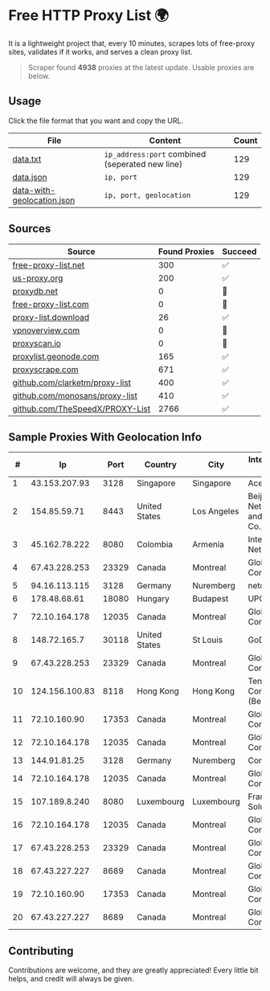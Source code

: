 
# Free HTTP Proxy List 🌍

It is a lightweight project that, every 10 minutes, scrapes lots of free-proxy sites, validates if it works, and serves a clean proxy list.


> Scraper found **4938** proxies at the latest update. Usable proxies are below.

## Usage

Click the file format that you want and copy the URL.


|File|Content|Count|
|----|-------|-----|
|[data.txt](https://raw.githubusercontent.com/themiralay/Proxy-List-World/master/data.txt)|`ip_address:port` combined (seperated new line)|129|
|[data.json](https://raw.githubusercontent.com/themiralay/Proxy-List-World/master/data.json)|`ip, port`|129|
|[data-with-geolocation.json](https://raw.githubusercontent.com/themiralay/Proxy-List-World/master/data-with-geolocation.json)|`ip, port, geolocation`|129|

## Sources

|Source|Found Proxies|Succeed|
|------|-------------|-------|
|[free-proxy-list.net](https://free-proxy-list.net)|300|✅|
|[us-proxy.org](https://www.us-proxy.org)|200|✅|
|[proxydb.net](http://proxydb.net)|0|🚫|
|[free-proxy-list.com](https://free-proxy-list.com/?page=&port=&type%5B%5D=http&type%5B%5D=https&up_time=0&search=Search)|0|🚫|
|[proxy-list.download](https://www.proxy-list.download/HTTP)|26|✅|
|[vpnoverview.com](https://vpnoverview.com/privacy/anonymous-browsing/free-proxy-servers)|0|🚫|
|[proxyscan.io](https://www.proxyscan.io)|0|🚫|
|[proxylist.geonode.com](https://proxylist.geonode.com/api/proxy-list?limit=300&page=1&sort_by=lastChecked&sort_type=desc&protocols=http,https)|165|✅|
|[proxyscrape.com](https://api.proxyscrape.com/v2/?request=displayproxies&protocol=http&timeout=10000&country=all&ssl=all&anonymity=all)|671|✅|
|[github.com/clarketm/proxy-list](https://raw.githubusercontent.com/clarketm/proxy-list/master/proxy-list-raw.txt)|400|✅|
|[github.com/monosans/proxy-list](https://raw.githubusercontent.com/monosans/proxy-list/main/proxies/http.txt)|410|✅|
|[github.com/TheSpeedX/PROXY-List](https://raw.githubusercontent.com/TheSpeedX/PROXY-List/master/http.txt)|2766|✅|


## Sample Proxies With Geolocation Info

|#|Ip|Port|Country|City|Internet Service Provider|
|-|--|----|-------|----|-------------------------|
|1|43.153.207.93|3128|Singapore|Singapore|Aceville Pte.ltd|
|2|154.85.59.71|8443|United States|Los Angeles|Beijing Baidu Netcom Science and Technology Co., Ltd.|
|3|45.162.78.222|8080|Colombia|Armenia|InterNexa Global Network|
|4|67.43.228.253|23329|Canada|Montreal|GloboTech Communications|
|5|94.16.113.115|3128|Germany|Nuremberg|netcup GmbH|
|6|178.48.68.61|18080|Hungary|Budapest|UPC|
|7|72.10.164.178|12035|Canada|Montreal|GloboTech Communications|
|8|148.72.165.7|30118|United States|St Louis|GoDaddy.com|
|9|67.43.228.253|23329|Canada|Montreal|GloboTech Communications|
|10|124.156.100.83|8118|Hong Kong|Hong Kong|Tencent Cloud Computing (Beijing) Co|
|11|72.10.160.90|17353|Canada|Montreal|GloboTech Communications|
|12|72.10.164.178|12035|Canada|Montreal|GloboTech Communications|
|13|144.91.81.25|3128|Germany|Nuremberg|Contabo GmbH|
|14|72.10.164.178|12035|Canada|Montreal|GloboTech Communications|
|15|107.189.8.240|8080|Luxembourg|Luxembourg|FranTech Solutions|
|16|72.10.164.178|12035|Canada|Montreal|GloboTech Communications|
|17|67.43.228.253|23329|Canada|Montreal|GloboTech Communications|
|18|67.43.227.227|8689|Canada|Montreal|GloboTech Communications|
|19|72.10.160.90|17353|Canada|Montreal|GloboTech Communications|
|20|67.43.227.227|8689|Canada|Montreal|GloboTech Communications|



## Contributing

Contributions are welcome, and they are greatly appreciated! Every
little bit helps, and credit will always be given.


